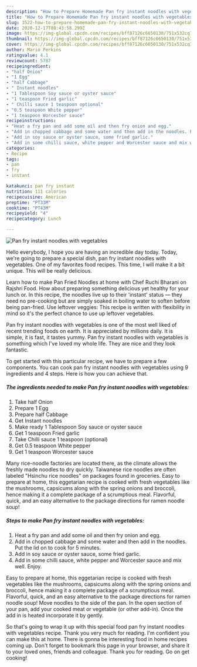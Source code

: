 ```yaml
---
description: "How to Prepare Homemade Pan fry instant noodles with vegetables"
title: "How to Prepare Homemade Pan fry instant noodles with vegetables"
slug: 3522-how-to-prepare-homemade-pan-fry-instant-noodles-with-vegetables
date: 2020-12-17T08:43:58.299Z
image: https://img-global.cpcdn.com/recipes/bff87126c6650130/751x532cq70/pan-fry-instant-noodles-with-vegetables-recipe-main-photo.jpg
thumbnail: https://img-global.cpcdn.com/recipes/bff87126c6650130/751x532cq70/pan-fry-instant-noodles-with-vegetables-recipe-main-photo.jpg
cover: https://img-global.cpcdn.com/recipes/bff87126c6650130/751x532cq70/pan-fry-instant-noodles-with-vegetables-recipe-main-photo.jpg
author: Mario Perkins
ratingvalue: 4.1
reviewcount: 5787
recipeingredient:
- "half Onion"
- "1 Egg"
- "half Cabbage"
- " Instant noodles"
- "1 Tablespoon Soy sauce or oyster sauce"
- "1 teaspoon Fried garlic"
- " Chilli sauce 1 teaspoon optional"
- "0.5 teaspoon White pepper"
- "1 teaspoon Worcester sauce"
recipeinstructions:
- "Heat a fry pan and add some oil and then fry onion and egg."
- "Add in chopped cabbage and some water and then add in the noodles. Put the lid on to cook for 5 minutes."
- "Add in soy sauce or oyster sauce, some fried garlic."
- "Add in some chilli sauce, white pepper and Worcester sauce and mix well. Enjoy."
categories:
- Recipe
tags:
- pan
- fry
- instant

katakunci: pan fry instant 
nutrition: 111 calories
recipecuisine: American
preptime: "PT33M"
cooktime: "PT43M"
recipeyield: "4"
recipecategory: Lunch

---
```



![Pan fry instant noodles with vegetables](https://img-global.cpcdn.com/recipes/bff87126c6650130/751x532cq70/pan-fry-instant-noodles-with-vegetables-recipe-main-photo.jpg)

Hello everybody, I hope you are having an incredible day today. Today, we're going to prepare a special dish, pan fry instant noodles with vegetables. One of my favorites food recipes. This time, I will make it a bit unique. This will be really delicious.

Learn how to make Pan Fried Noodles at home with Chef Ruchi Bharani on Rajshri Food. How about preparing something delicious yet healthy for your lunch or. In this recipe, the noodles live up to their &#39;instant&#39; status — they need no pre-cooking but are simply soaked in boiling water to soften before being pan-fried. Use leftover veggies: This recipe is written with flexibility in mind so it&#39;s the perfect chance to use up leftover vegetables.

Pan fry instant noodles with vegetables is one of the most well liked of recent trending foods on earth. It is appreciated by millions daily. It is simple, it is fast, it tastes yummy. Pan fry instant noodles with vegetables is something which I've loved my whole life. They are nice and they look fantastic.


To get started with this particular recipe, we have to prepare a few components. You can cook pan fry instant noodles with vegetables using 9 ingredients and 4 steps. Here is how you can achieve that.

<!--inarticleads1-->

##### The ingredients needed to make Pan fry instant noodles with vegetables:

1. Take half Onion
1. Prepare 1 Egg
1. Prepare half Cabbage
1. Get  Instant noodles
1. Make ready 1 Tablespoon Soy sauce or oyster sauce
1. Get 1 teaspoon Fried garlic
1. Take  Chilli sauce 1 teaspoon (optional)
1. Get 0.5 teaspoon White pepper
1. Get 1 teaspoon Worcester sauce


Many rice-noodle factories are located there, as the climate allows the freshly made noodles to dry quickly. Taiwanese rice noodles are often labeled &#34;Hsinchu rice noodles&#34; on packages found in groceries. Easy to prepare at home, this eggetarian recipe is cooked with fresh vegetables like the mushrooms, capsicums along with the spring onions and broccoli, hence making it a complete package of a scrumptious meal. Flavorful, quick, and an easy alternative to the package directions for ramen noodle soup! 

<!--inarticleads2-->

##### Steps to make Pan fry instant noodles with vegetables:

1. Heat a fry pan and add some oil and then fry onion and egg.
1. Add in chopped cabbage and some water and then add in the noodles. Put the lid on to cook for 5 minutes.
1. Add in soy sauce or oyster sauce, some fried garlic.
1. Add in some chilli sauce, white pepper and Worcester sauce and mix well. Enjoy.


Easy to prepare at home, this eggetarian recipe is cooked with fresh vegetables like the mushrooms, capsicums along with the spring onions and broccoli, hence making it a complete package of a scrumptious meal. Flavorful, quick, and an easy alternative to the package directions for ramen noodle soup! Move noodles to the side of the pan. In the open section of your pan, add your cooked meat or vegetable (or other add-in). Once the add in is heated incorporate it by gently. 

So that's going to wrap it up with this special food pan fry instant noodles with vegetables recipe. Thank you very much for reading. I'm confident you can make this at home. There is gonna be interesting food in home recipes coming up. Don't forget to bookmark this page in your browser, and share it to your loved ones, friends and colleague. Thank you for reading. Go on get cooking!
